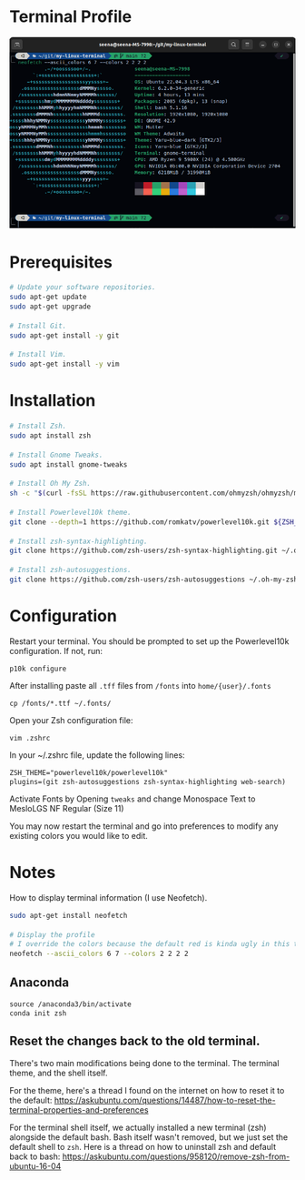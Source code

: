 # Terminal Profile

![terminal](images/neofetch-2.png)

# Prerequisites

```bash
# Update your software repositories.
sudo apt-get update
sudo apt-get upgrade

# Install Git.
sudo apt-get install -y git

# Install Vim.
sudo apt-get install -y vim
```

# Installation

```bash
# Install Zsh.
sudo apt install zsh

# Install Gnome Tweaks.
sudo apt install gnome-tweaks

# Install Oh My Zsh.
sh -c "$(curl -fsSL https://raw.githubusercontent.com/ohmyzsh/ohmyzsh/master/tools/install.sh)"

# Install Powerlevel10k theme.
git clone --depth=1 https://github.com/romkatv/powerlevel10k.git ${ZSH_CUSTOM:-$HOME/.oh-my-zsh/custom}/themes/powerlevel10k

# Install zsh-syntax-highlighting.
git clone https://github.com/zsh-users/zsh-syntax-highlighting.git ~/.oh-my-zsh/custom/plugins/zsh-syntax-highlighting

# Install zsh-autosuggestions.
git clone https://github.com/zsh-users/zsh-autosuggestions ~/.oh-my-zsh/custom/plugins/zsh-autosuggestions
```

# Configuration

Restart your terminal. You should be prompted to set up the Powerlevel10k configuration. If not, run:

```
p10k configure
```

After installing paste all `.tff` files from `/fonts` into `home/{user}/.fonts`

```
cp /fonts/*.ttf ~/.fonts/
```

Open your Zsh configuration file:

```
vim .zshrc
```

In your ~/.zshrc file, update the following lines:

```
ZSH_THEME="powerlevel10k/powerlevel10k"
plugins=(git zsh-autosuggestions zsh-syntax-highlighting web-search)
```

Activate Fonts by Opening `tweaks` and change Monospace Text to MesloLGS NF Regular (Size 11)

You may now restart the terminal and go into preferences to modify any existing colors you would like to edit.

# Notes

How to display terminal information (I use Neofetch).

```bash
sudo apt-get install neofetch

# Display the profile
# I override the colors because the default red is kinda ugly in this theme.
neofetch --ascii_colors 6 7 --colors 2 2 2 2
```

## Anaconda

```
source /anaconda3/bin/activate
conda init zsh
```

## Reset the changes back to the old terminal.

There's two main modifications being done to the terminal. The terminal theme, and the shell itself.

For the theme, here's a thread I found on the internet on how to reset it to the default: https://askubuntu.com/questions/14487/how-to-reset-the-terminal-properties-and-preferences

For the terminal shell itself, we actually installed a new terminal (zsh) alongside the default bash. Bash itself wasn't removed, but we just set the default shell to `zsh`. Here is a thread on how to uninstall zsh and default back to bash: https://askubuntu.com/questions/958120/remove-zsh-from-ubuntu-16-04
